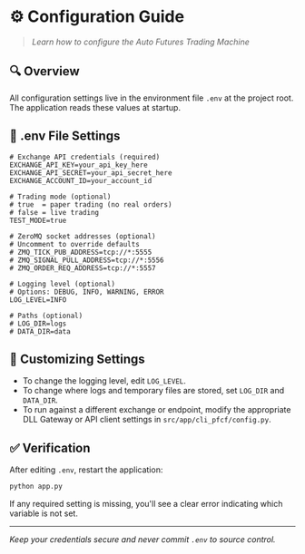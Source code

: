 # ⚙️ Configuration Guide

> *Learn how to configure the Auto Futures Trading Machine*

## 🔍 Overview

All configuration settings live in the environment file `.env` at the project root. The application reads these values at startup.

## 📄 .env File Settings

```env
# Exchange API credentials (required)
EXCHANGE_API_KEY=your_api_key_here
EXCHANGE_API_SECRET=your_api_secret_here
EXCHANGE_ACCOUNT_ID=your_account_id

# Trading mode (optional)
# true  = paper trading (no real orders)
# false = live trading
TEST_MODE=true

# ZeroMQ socket addresses (optional)
# Uncomment to override defaults
# ZMQ_TICK_PUB_ADDRESS=tcp://*:5555
# ZMQ_SIGNAL_PULL_ADDRESS=tcp://*:5556
# ZMQ_ORDER_REQ_ADDRESS=tcp://*:5557

# Logging level (optional)
# Options: DEBUG, INFO, WARNING, ERROR
LOG_LEVEL=INFO

# Paths (optional)
# LOG_DIR=logs
# DATA_DIR=data
```

## 🔧 Customizing Settings

- To change the logging level, edit `LOG_LEVEL`.
- To change where logs and temporary files are stored, set `LOG_DIR` and `DATA_DIR`.
- To run against a different exchange or endpoint, modify the appropriate DLL Gateway or API client settings in `src/app/cli_pfcf/config.py`.

## ✅ Verification

After editing `.env`, restart the application:
```bash
python app.py
```
If any required setting is missing, you'll see a clear error indicating which variable is not set.

---

*Keep your credentials secure and never commit `.env` to source control.* 